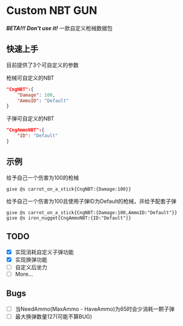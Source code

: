 # Custom NBT GUN

***BETA!!! Don't use it!***
一款自定义枪械数据包

## 快速上手

目前提供了3个可自定义的参数

枪械可自定义的NBT
```JSON
"CngNBT":{
    "Damage": 100,
    "AmmoID": "Default"
}
```

子弹可自定义的NBT
```JSON
"CngAmmoNBT":{
    "ID": "Default"
}
```

## 示例

给予自己一个伤害为100的枪械
```MCFUNCTION
give @s carrot_on_a_stick{CngNBT:{Damage:100}}
```

给予自己一个伤害为100且使用子弹ID为Default的枪械，并给予配套子弹
```MCFUNCTION
give @s carrot_on_a_stick{CngNBT:{Damage:100,AmmoID:"Default"}}
give @s iron_nugget{CngAmmoNBT:{ID:"Default"}}
```

## TODO

- [x] 实现消耗自定义子弹功能
- [x] 实现换弹功能
- [ ] 自定义后坐力
- [ ] More...

## Bugs

- [ ] 当NeedAmmo(MaxAmmo - HaveAmmo)为65时会少消耗一颗子弹
- [ ] 最大换弹数量127(可能不算BUG)